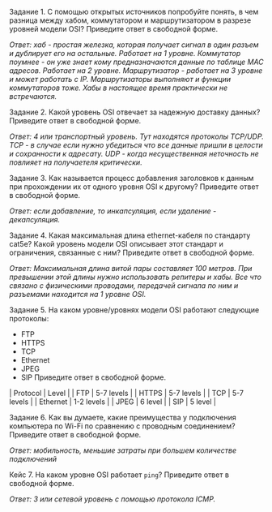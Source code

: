 Задание 1.
С помощью открытых источников попробуйте понять, в чем разница между хабом, коммутатором и маршрутизатором в разрезе уровней модели OSI?
Приведите ответ в свободной форме.

*Ответ: хаб - простая железка, которая получает сигнал в один разъем и дублирует его на остальные. Работает на 1 уровне. Коммутатор поумнее - он уже знает кому предназначаются данные по таблице MAC адресов. Работает на 2 уровне. Маршрутизатор - работает на 3 уровне и может работать с IP. Маршрутизаторы выполняют и функции коммутаторов тоже. Хабы в настоящее время практически не встречаются.*


Задание 2.
Какой уровень OSI отвечает за надежную доставку данных?
Приведите ответ в свободной форме.

*Ответ: 4 или транспортный уровень. Тут находятся протоколы TCP/UDP. TCP - в случае если нужно убедиться что все данные пришли в целости и сохранности к адресату. UDP - когда несущественная неточность не повлияет на получаетеля критически.*


Задание 3.
Как называется процесс добавления заголовков к данным при прохождении их от одного уровня OSI к другому?
Приведите ответ в свободной форме.

*Ответ: если добавление, то инкапсуляция, если удаление - декапсуляция.*

Задание 4.
Какая максимальная длина ethernet-кабеля по стандарту cat5e? Какой уровень модели OSI описывает этот стандарт и ограничения, связанные с ним?
Приведите ответ в свободной форме.

*Ответ: Максимальная длина витой пары составляет 100 метров. При превышении этой длины нужно использовать репитеры и хабы. Все что связано с физическими проводами, передачей сигнала по ним и разъемами находится на 1 уровне OSI.*


Задание 5.
На каком уровне/уровнях модели OSI работают следующие протоколы:
- FTP
- HTTPS
- TCP
- Ethernet
- JPEG
- SIP
Приведите ответ в свободной форме.

| Protocol |    Level   |
|    FTP   | 5-7 levels |
|   HTTPS  | 5-7 levels |
|    TCP   | 5-7 levels |
| Ethernet | 1-2 levels |
|   JPEG   |   6 level  |
|    SIP   |   5 level  |


Задание 6.
Как вы думаете, какие преимущества у подключения компьютера по Wi-Fi по сравнению с проводным соединением?
Приведите ответ в свободной форме.

*Ответ: мобильность, меньшие затраты при большем количестве подключений*



Кейс 7.
На каком уровне OSI работает `ping`?
Приведите ответ в свободной форме.

*Ответ: 3 или сетевой уровень с помощью протокола ICMP.*


